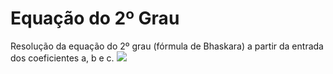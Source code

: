 # Equação do 2º Grau
Resolução da equação do 2º grau (fórmula de Bhaskara) a partir da entrada dos coeficientes a, b e c.
![](https://blog.professorferretto.com.br/wp-content/uploads/2020/04/o-que-e-uma-equacao-do-2-grau.png)
